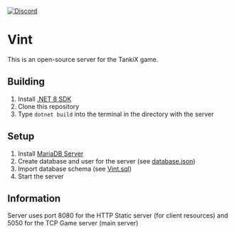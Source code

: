 [![Discord](https://img.shields.io/discord/1196050317607972934?style=for-the-badge&label=Discord&link=https%3A%2F%2Fdiscord.gg%2F2ZdJYbj7pt)](https://discord.gg/2ZdJYbj7pt)

# Vint

This is an open-source server for the TankiX game.

## Building

1. Install [.NET 8 SDK](https://dotnet.microsoft.com/en-us/download/dotnet/8.0)
2. Clone this repository
3. Type `dotnet build` into the terminal in the directory with the server

## Setup

1. Install [MariaDB Server](https://mariadb.org/download/?t=mariadb&p=mariadb&r=11.2.2)
2. Create database and user for the server (see [database.json](./Resources/database.json))
3. Import database schema (see [Vint.sql](./Vint.sql))
4. Start the server

## Information

Server uses port 8080 for the HTTP Static server (for client resources) and 5050 for the TCP Game server (main server)
